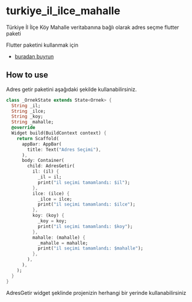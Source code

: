 # turkiye_il_ilce_mahalle
Türkiye İl İlçe Köy Mahalle veritabanına bağlı olarak adres seçme flutter paketi

Flutter paketini kullanmak için
- [buradan buyrun](https://pub.dev/packages/turkiye_il_ilce_mahalle)

## How to use
Adres getir paketini aşağıdaki şekilde kullanabilirsiniz.

```dart
class _OrnekState extends State<Ornek> {
  String _il;
  String _ilce;
  String _koy;
  String _mahalle;
  @override
  Widget build(BuildContext context) {
    return Scaffold(
      appBar: AppBar(
        title: Text("Adres Seçimi"),
      ),
      body: Container(
        child: AdresGetir(
          il: (il) {
            _il = il;
            print("il seçimi tamamlandı: $il");
          },
          ilce: (ilce) {
            _ilce = ilce;
            print("il seçimi tamamlandı: $ilce");
          },
          koy: (koy) {
            _koy = koy;
            print("il seçimi tamamlandı: $koy");
          },
          mahalle: (mahalle) {
            _mahalle = mahalle;
            print("il seçimi tamamlandı: $mahalle");
          },
        ),
      ),
    );
  }
}
 ```

AdresGetir widget şeklinde projenizin herhangi bir yerinde kullanabilirsiniz